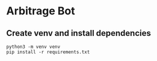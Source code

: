 # Arbitrage Bot

## Create venv and install dependencies

```
python3 -m venv venv
pip install -r requirements.txt
```
